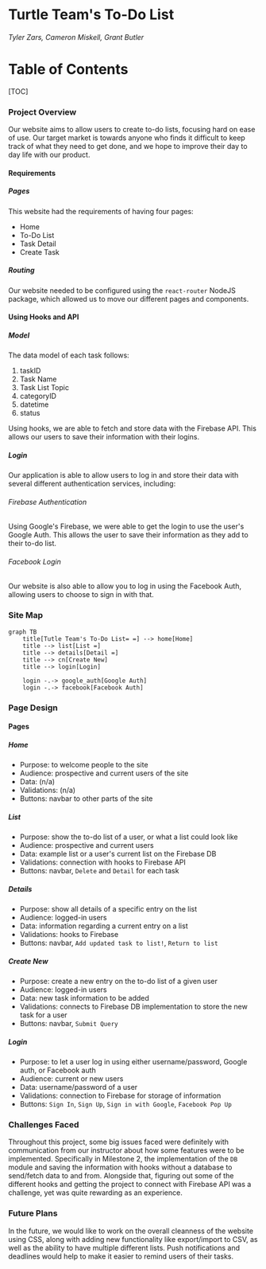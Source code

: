 
<div class="titlePage">

# Turtle Team's To-Do List

###### Tyler Zars, Cameron Miskell, Grant Butler
</div>

<div class="center">

# Table of Contents
</div>

[TOC]
<div class="pageBreak"></div>

### Project Overview

Our website aims to allow users to create to-do lists, focusing hard on ease of use. Our target market is towards anyone who finds it difficult to keep track of what they need to get done, and we hope to improve their day to day life with our product.

#### Requirements

##### Pages

This website had the requirements of having four pages:
- Home
- To-Do List
- Task Detail
- Create Task

##### Routing

Our website needed to be configured using the `react-router` NodeJS package, which allowed us to move our different pages and components.

#### Using Hooks and API

##### Model

The data model of each task follows:
1. taskID
2. Task Name
3. Task List Topic
4. categoryID
5. datetime
6. status

Using hooks, we are able to fetch and store data with the Firebase API. This allows our users to save their information with their logins.

##### Login

Our application is able to allow users to log in and store their data with several different authentication services, including:

###### Firebase Authentication

Using Google's Firebase, we were able to get the login to use the user's Google Auth. This allows the user to save their information as they add to their to-do list.

###### Facebook Login

Our website is also able to allow you to log in using the Facebook Auth, allowing users to choose to sign in with that.

### Site Map

<div class="centerImage">

```mermaid
graph TB
    title[Tutle Team's To-Do List= =] --> home[Home]
    title --> list[List =]
    title --> details[Detail =]
    title --> cn[Create New]
    title --> login[Login]

    login -.-> google_auth[Google Auth]
    login -.-> facebook[Facebook Auth]

```

</div>

### Page Design

#### Pages

##### Home

- Purpose: to welcome people to the site
- Audience: prospective and current users of the site
- Data: (n/a)
- Validations: (n/a)
- Buttons: navbar to other parts of the site

##### List

- Purpose: show the to-do list of a user, or what a list could look like
- Audience: prospective and current users
- Data: example list or a user's current list on the Firebase DB
- Validations: connection with hooks to Firebase API
- Buttons: navbar, `Delete` and `Detail` for each task

##### Details

- Purpose: show all details of a specific entry on the list
- Audience: logged-in users
- Data: information regarding a current entry on a list
- Validations: hooks to Firebase
- Buttons: navbar, `Add updated task to list!`, `Return to list`

##### Create New

- Purpose: create a new entry on the to-do list of a given user
- Audience: logged-in users
- Data: new task information to be added
- Validations: connects to Firebase DB implementation to store the new task for a user
- Buttons: navbar, `Submit Query`

##### Login

- Purpose: to let a user log in using either username/password, Google auth, or Facebook auth
- Audience: current or new users
- Data: username/password of a user
- Validations: connection to Firebase for storage of information
- Buttons: `Sign In`, `Sign Up`, `Sign in with Google`, `Facebook Pop Up`

### Challenges Faced

Throughout this project, some big issues faced were definitely with communication from our instructor about how some features were to be implemented. Specifically in Milestone 2, the implementation of the `DB` module and saving the information with hooks without a database to send/fetch data to and from. Alongside that, figuring out some of the different hooks and getting the project to connect with Firebase API was a challenge, yet was quite rewarding as an experience.

### Future Plans

In the future, we would like to work on the overall cleanness of the website using CSS, along with adding new functionality like export/import to CSV, as well as the ability to have multiple different lists. Push notifications and deadlines would help to make it easier to remind users of their tasks.